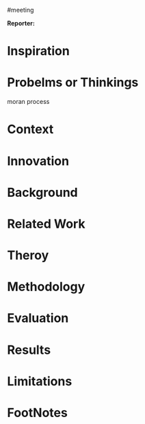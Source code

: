 #meeting 

**Reporter:**  

# Inspiration
# Probelms or Thinkings 

moran process
# Context
# Innovation
# Background
# Related Work
# Theroy
# Methodology
# Evaluation
# Results
# Limitations
# FootNotes
